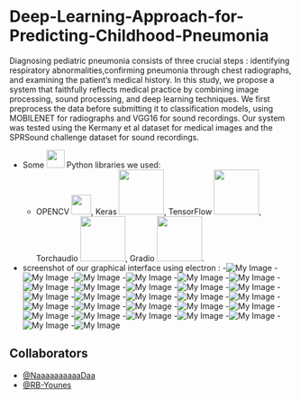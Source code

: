 # Deep-Learning-Approach-for-Predicting-Childhood-Pneumonia
Diagnosing pediatric pneumonia consists of three crucial steps : identifying respiratory abnormalities,confirming pneumonia through chest radiographs, and examining the patient’s medical history. In this study, we propose a system that faithfully reflects medical practice by combining image processing, sound processing, and deep learning techniques. We first preprocess the data before submitting it to classification models, using MOBILENET for radiographs and VGG16 for sound recordings. Our system was tested using the Kermany et al dataset for medical images and the SPRSound challenge dataset for sound recordings.
+ Some <img src="images/01.png" width="32"> Python libraries we used:
    - OPENCV <img src="images/02.png" width="35">, Keras <img src="images/03.png" width="80">, TensorFlow <img src="images/04.png" width="80">, Torchaudio <img src="images/05.png" width="80">, Gradio <img src="images/06.png" width="80">.
+ screenshot of our graphical interface using electron :
  -![My Image](images/08.png)
  -![My Image](images/09.png)
  -![My Image](images/10.png)
  -![My Image](images/11.png)
  -![My Image](images/12.png)
  -![My Image](images/13.png)
  -![My Image](images/14.png)
  -![My Image](images/15.png)
  -![My Image](images/16.png)
  -![My Image](images/17.png)
  -![My Image](images/18.png)
  -![My Image](images/19.png)
  -![My Image](images/20.png)
  -![My Image](images/21.png)
  -![My Image](images/22.png)
  -![My Image](images/23.png)
  -![My Image](images/24.png)
  -![My Image](images/25.png)
  -![My Image](images/26.png)
  -![My Image](images/27.png)
  -![My Image](images/34.png)
  -![My Image](images/35.png)
  -![My Image](images/36.png)
  -![My Image](images/37.png)
  -![My Image](images/38.png)
  -![My Image](images/39.png)
  -![My Image](images/40.png)
  -![My Image](images/41.png)
  
## Collaborators

- [@NaaaaaaaaaaDaa](https://github.com/NaaaaaaaaaaDaa)
- [@RB-Younes](https://github.com/RB-Younes)

